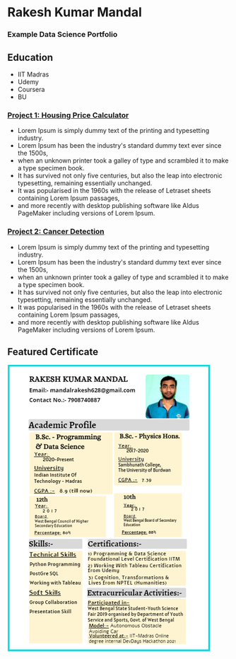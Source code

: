 # Rakesh Kumar Mandal

### Example Data Science Portfolio

## Education

- IIT Madras
- Udemy
- Coursera
- BU

### [Project 1: Housing Price Calculator](https://www.instagram.com/rkmandal149/)

- Lorem Ipsum is simply dummy text of the printing and typesetting industry. 
- Lorem Ipsum has been the industry's standard dummy text ever since the 1500s, 
- when an unknown printer took a galley of type and scrambled it to make a type specimen book. 
- It has survived not only five centuries, but also the leap into electronic typesetting, remaining essentially unchanged. 
- It was popularised in the 1960s with the release of Letraset sheets containing Lorem Ipsum passages, 
- and more recently with desktop publishing software like Aldus PageMaker including versions of Lorem Ipsum.


### [Project 2: Cancer Detection](https://www.instagram.com/rkmandal149/)

- Lorem Ipsum is simply dummy text of the printing and typesetting industry. 
- Lorem Ipsum has been the industry's standard dummy text ever since the 1500s, 
- when an unknown printer took a galley of type and scrambled it to make a type specimen book. 
- It has survived not only five centuries, but also the leap into electronic typesetting, remaining essentially unchanged. 
- It was popularised in the 1960s with the release of Letraset sheets containing Lorem Ipsum passages, 
- and more recently with desktop publishing software like Aldus PageMaker including versions of Lorem Ipsum.

## Featured Certificate

![](/images/Screenshot_39.png)
